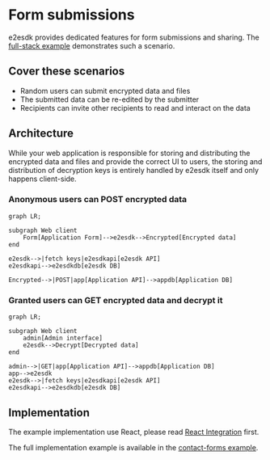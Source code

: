 # Form submissions

e2esdk provides dedicated features for form submissions and sharing. The [full-stack example](https://github.com/SocialGouv/e2esdk/tree/beta/examples/fullstack/contact-forms) demonstrates such a scenario.

## Cover these scenarios

- Random users can submit encrypted data and files
- The submitted data can be re-edited by the submitter
- Recipients can invite other recipients to read and interact on the data

## Architecture

While your web application is responsible for storing and distributing the encrypted data and files and provide the correct UI to users, the storing and distribution of decryption keys is entirely handled by e2esdk itself and only happens client-side.

### Anonymous users can POST encrypted data

```mermaid
graph LR;

subgraph Web client
    Form[Application Form]-->e2esdk-->Encrypted[Encrypted data]
end

e2esdk-->|fetch keys|e2esdkapi[e2esdk API]
e2esdkapi-->e2esdkdb[e2esdk DB]

Encrypted-->|POST|app[Application API]-->appdb[Application DB]
```

### Granted users can GET encrypted data and decrypt it

```mermaid
graph LR;

subgraph Web client
    admin[Admin interface]
    e2esdk-->Decrypt[Decrypted data]
end

admin-->|GET|app[Application API]-->appdb[Application DB]
app-->e2esdk
e2esdk-->|fetch keys|e2esdkapi[e2esdk API]
e2esdkapi-->e2esdkdb[e2esdk DB]
```

## Implementation

The example implementation use React, please read [React Integration](../getting-started/03-react.md) first.

The full implementation example is available in the [contact-forms example](https://github.com/SocialGouv/e2esdk/tree/beta/examples/fullstack/contact-forms).
